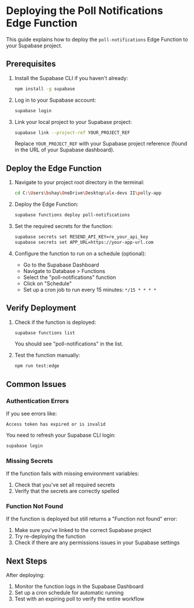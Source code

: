 # Deploying the Poll Notifications Edge Function

This guide explains how to deploy the `poll-notifications` Edge Function to your Supabase project.

## Prerequisites

1. Install the Supabase CLI if you haven't already:
   ```bash
   npm install -g supabase
   ```

2. Log in to your Supabase account:
   ```bash
   supabase login
   ```

3. Link your local project to your Supabase project:
   ```bash
   supabase link --project-ref YOUR_PROJECT_REF
   ```
   Replace `YOUR_PROJECT_REF` with your Supabase project reference (found in the URL of your Supabase dashboard).

## Deploy the Edge Function

1. Navigate to your project root directory in the terminal:
   ```bash
   cd C:\Users\bshay\OneDrive\Desktop\alx-devs II\polly-app
   ```

2. Deploy the Edge Function:
   ```bash
   supabase functions deploy poll-notifications
   ```

3. Set the required secrets for the function:
   ```bash
   supabase secrets set RESEND_API_KEY=re_your_api_key
   supabase secrets set APP_URL=https://your-app-url.com
   ```

4. Configure the function to run on a schedule (optional):
   - Go to the Supabase Dashboard
   - Navigate to Database > Functions
   - Select the "poll-notifications" function
   - Click on "Schedule"
   - Set up a cron job to run every 15 minutes: `*/15 * * * *`

## Verify Deployment

1. Check if the function is deployed:
   ```bash
   supabase functions list
   ```
   You should see "poll-notifications" in the list.

2. Test the function manually:
   ```bash
   npm run test:edge
   ```

## Common Issues

### Authentication Errors

If you see errors like:
```
Access token has expired or is invalid
```

You need to refresh your Supabase CLI login:
```bash
supabase login
```

### Missing Secrets

If the function fails with missing environment variables:
1. Check that you've set all required secrets
2. Verify that the secrets are correctly spelled

### Function Not Found

If the function is deployed but still returns a "Function not found" error:
1. Make sure you've linked to the correct Supabase project
2. Try re-deploying the function
3. Check if there are any permissions issues in your Supabase settings

## Next Steps

After deploying:
1. Monitor the function logs in the Supabase Dashboard
2. Set up a cron schedule for automatic running
3. Test with an expiring poll to verify the entire workflow